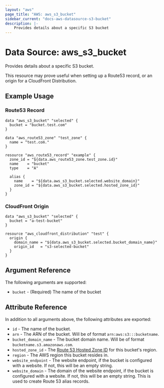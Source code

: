 ```yaml
---
layout: "aws"
page_title: "AWS: aws_s3_bucket"
sidebar_current: "docs-aws-datasource-s3-bucket"
description: |-
    Provides details about a specific S3 bucket
---
```


# Data Source: aws_s3_bucket

Provides details about a specific S3 bucket.

This resource may prove useful when setting up a Route53 record, or an origin for a CloudFront
Distribution.

## Example Usage

### Route53 Record

```hcl
data "aws_s3_bucket" "selected" {
  bucket = "bucket.test.com"
}

data "aws_route53_zone" "test_zone" {
  name = "test.com."
}

resource "aws_route53_record" "example" {
  zone_id = "${data.aws_route53_zone.test_zone.id}"
  name    = "bucket"
  type    = "A"

  alias {
    name    = "${data.aws_s3_bucket.selected.website_domain}"
    zone_id = "${data.aws_s3_bucket.selected.hosted_zone_id}"
  }
}
```

### CloudFront Origin

```hcl
data "aws_s3_bucket" "selected" {
  bucket = "a-test-bucket"
}

resource "aws_cloudfront_distribution" "test" {
  origin {
    domain_name = "${data.aws_s3_bucket.selected.bucket_domain_name}"
    origin_id   = "s3-selected-bucket"
  }
}
```

## Argument Reference

The following arguments are supported:

* `bucket` - (Required) The name of the bucket

## Attribute Reference

In addition to all arguments above, the following attributes are exported:

* `id` - The name of the bucket.
* `arn` - The ARN of the bucket. Will be of format `arn:aws:s3:::bucketname`.
* `bucket_domain_name` - The bucket domain name. Will be of format `bucketname.s3.amazonaws.com`.
* `hosted_zone_id` - The [Route 53 Hosted Zone ID](https://docs.aws.amazon.com/general/latest/gr/rande.html#s3_website_region_endpoints) for this bucket's region.
* `region` - The AWS region this bucket resides in.
* `website_endpoint` - The website endpoint, if the bucket is configured with a website. If not, this will be an empty string.
* `website_domain` - The domain of the website endpoint, if the bucket is configured with a website. If not, this will be an empty string. This is used to create Route 53 alias records.
